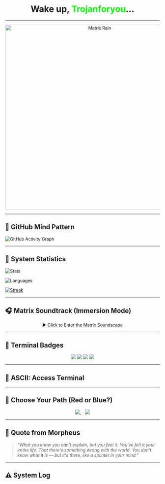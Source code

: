 <h1 align="center">Wake up, <span style="color:#00FF00">Trojanforyou</span>...</h1>

---

<p align="center">
  <img src="https://media.giphy.com/media/EaZsmrG93kDny/giphy.gif" width="600" alt="Matrix Rain" />
</p>

---

## 🧠 GitHub Mind Pattern

![GitHub Activity Graph](https://github-readme-activity-graph.cyclic.app/graph?username=Trojanforyou&theme=matrix&area=true&hide_border=true)

---

## 🔐 System Statistics

![Stats](https://github-readme-stats.vercel.app/api?username=Trojanforyou&show_icons=true&theme=chartreuse-dark&bg_color=000000&title_color=00FF00&icon_color=00FF00&text_color=00FF00&hide_border=true)

![Languages](https://github-readme-stats.vercel.app/api/top-langs/?username=Trojanforyou&layout=compact&theme=chartreuse-dark&hide_border=true&bg_color=000000&title_color=00FF00&text_color=00FF00)

[![Streak](https://streak-stats.demolab.com?user=Trojanforyou&theme=matrix&hide_border=true&background=000000)](https://git.io/streak-stats)

---

## 🎧 Matrix Soundtrack (Immersion Mode)

<p align="center">
  <a href="https://www.youtube.com/watch?v=5nQeUJXPC8c" target="_blank">
    ▶️ Click to Enter the Matrix Soundscape
  </a>
</p>

---

## 🧪 Terminal Badges

<p align="center">
  <img src="https://img.shields.io/badge/Editor-Neovim-00FF00?style=for-the-badge&logo=neovim&logoColor=black" />
  <img src="https://img.shields.io/badge/Shell-Bash-00FF00?style=for-the-badge&logo=gnubash&logoColor=black" />
  <img src="https://img.shields.io/badge/Mode-Matrix%20Activated-00FF00?style=for-the-badge" />
  <img src="https://img.shields.io/badge/HackLevel-Over9000-00FF00?style=for-the-badge" />
</p>

---

## 🧮 ASCII: Access Terminal


---

## 💊 Choose Your Path (Red or Blue?)

<p align="center">
  <a href="https://www.youtube.com/watch?v=zE7PKRjrid4" target="_blank">
    <img src="https://img.shields.io/badge/Take%20the%20Red%20Pill-Dive%20Deeper-ff0000?style=for-the-badge" />
  </a>
  &nbsp;&nbsp;
  <a href="https://www.youtube.com/watch?v=8HJy3GGYQnY" target="_blank">
    <img src="https://img.shields.io/badge/Take%20the%20Blue%20Pill-Stay%20in%20Comfort-0000ff?style=for-the-badge" />
  </a>
</p>

---

## 🧙 Quote from Morpheus

> _“What you know you can't explain, but you feel it. You've felt it your entire life. That there's something wrong with the world. You don't know what it is — but it's there, like a splinter in your mind.”_

---

## ⚠️ System Log
